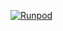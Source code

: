 [![Runpod](https://api.runpod.io/badge/terrry11/Roop-Unleashed-Runpod)](https://console.runpod.io/hub/terrry11/Roop-Unleashed-Runpod)
